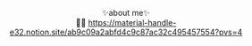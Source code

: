 <div align=center>

  ✨about me✨<br/>
  🙇‍♀️ https://material-handle-e32.notion.site/ab9c09a2abfd4c9c87ac32c495457554?pvs=4 <br/>

</div>
